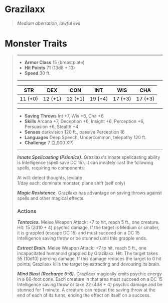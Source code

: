 # Grazilaxx
>*Medium aberration, lawful evil*
# Monster Traits
>___
>- **Armor Class** 15 (breastplate)
>- **Hit Points** 71 (13d8 + 13)
>- **Speed** 30 ft.
>___
>|STR|DEX|CON|INT|WIS|CHA|
>|:---:|:---:|:---:|:---:|:---:|:---:|
>|11 (+0)|12 (+1)|12 (+1)|19 (+4)|17 (+3)|17 (+3)|
>___
>- **Saving Throws** Int +7, Wis +6, Cha +6
>- **Skills** Arcana +7, Deception +6, Insight +6, Perception +6, Persuasion +6, Stealth +4
>- **Senses** darkvision 120 ft., passive Perception 16
>- **Languages** Deep Speech, Undercommon, telepathy 120 ft.
>- **Challenge** 7 (2,900 XP)
>___
>***Innate Spellcasting (Psionics).*** Grazilaxx's innate spellcasting ability is Intelligence (spell save DC 15). It can innately cast the following spells, requiring no components:  
>
>At will: detect thoughts, levitate  
>1/day each: dominate monster, plane shift (self only)  
>
>
>***Magic Resistance.*** Grazilaxx has advantage on saving throws against spells and other magical effects.  
>
>### Actions
>***Tentacles.*** Melee Weapon Attack: +7 to hit, reach 5 ft., one creature. Hit: 15 (2d10 + 4) psychic damage. If the target is Medium or smaller, it is grappled (escape DC 15) and must succeed on a DC 15 Intelligence saving throw or be stunned until this grapple ends.  
>
>***Extract Brain.*** Melee Weapon Attack: +7 to hit, reach 5 ft., one incapacitated humanoid grappled by Grazilaxx. Hit: The target takes 55 (10d10) piercing damage. If this damage reduces the target to 0 hit points, Grazilaxx kills the target by extracting and devouring its brain.  
>
>***Mind Blast (Recharge 5–6).*** Grazilaxx magically emits psychic energy in a 60-foot cone. Each creature in that area must succeed on a DC 15 Intelligence saving throw or take 22 (4d8 + 4) psychic damage and be stunned for 1 minute. A creature can repeat the saving throw at the end of each of its turns, ending the effect on itself on a success.